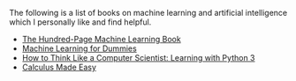The following is a list of books on machine learning and artificial intelligence which I personally like and find helpful.

* [The Hundred-Page Machine Learning Book](https://drive.google.com/file/d/1GaSM5pIEk_BrTqroGrQoGF9P2K9Fb766/view)
* [Machine Learning for Dummies](https://mscdss.ds.unipi.gr/wp-content/uploads/2018/02/Untitled-attachment-00056-2-1.pdf)
* [How to Think Like a Computer Scientist: Learning with Python 3](https://media.readthedocs.org/pdf/howtothink/latest/howtothink.pdf)
* [Calculus Made Easy](https://github.com/lahorekid/Calculus/blob/master/Calculus%20Made%20Easy.pdf)




